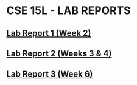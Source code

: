 # **CSE 15L - LAB REPORTS**
## **[Lab Report 1 (Week 2)](https://taniachen.github.io/cse15l-lab-reports/lab-report-1-week-2)**

## **[Lab Report 2 (Weeks 3 & 4)](https://taniachen.github.io/cse15l-lab-reports/lab-report-2-week-3&4)**

## **[Lab Report 3 (Week 6)](https://taniachen.github.io/cse15l-lab-reports/lab-report-3-week-6)**